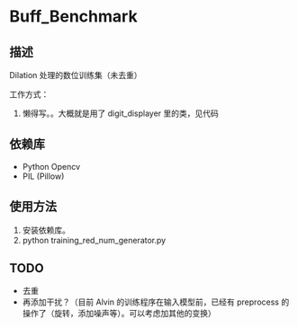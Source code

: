 # Buff_Benchmark

## 描述
Dilation 处理的数位训练集（未去重）

工作方式：
1. 懒得写。。大概就是用了 digit_displayer 里的类，见代码

## 依赖库
- Python Opencv
- PIL (Pillow)

## 使用方法
1. 安装依赖库。
2. python training_red_num_generator.py

## TODO
- 去重
- 再添加干扰？（目前 Alvin 的训练程序在输入模型前，已经有 preprocess 的操作了（旋转，添加噪声等）。可以考虑加其他的变换）

